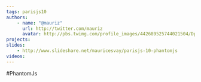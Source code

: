 ```yaml
---
tags: parisjs10
authors:
    - name: "@mauriz"
      url: http://twitter.com/mauriz
      avatar: http://pbs.twimg.com/profile_images/442689525744021504/DpMkOWQY_bigger.png
projects:
slides:
    - http://www.slideshare.net/mauricesvay/parisjs-10-phantomjs
videos:
---
```

#PhantomJs
